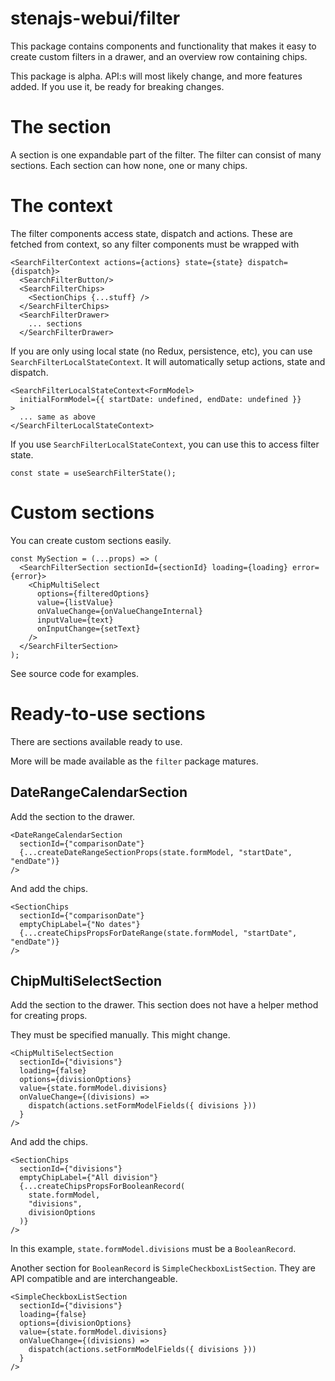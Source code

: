 # stenajs-webui/filter

This package contains components and functionality that makes it
easy to create custom filters in a drawer, and an overview row containing chips.

This package is alpha. API:s will most likely change, and more features added.
If you use it, be ready for breaking changes.

# The section

A section is one expandable part of the filter. The filter can consist of many sections. Each section can how none, one
or many chips.

# The context

The filter components access state, dispatch and actions. These are fetched from context, so any filter components must
be wrapped with

```tsx
<SearchFilterContext actions={actions} state={state} dispatch={dispatch}>
  <SearchFilterButton/>
  <SearchFilterChips>
    <SectionChips {...stuff} />
  </SearchFilterChips>
  <SearchFilterDrawer>
    ... sections
  </SearchFilterDrawer>
```

If you are only using local state (no Redux, persistence, etc),
you can use `SearchFilterLocalStateContext`.
It will automatically setup actions, state and dispatch.

```tsx
<SearchFilterLocalStateContext<FormModel>
  initialFormModel={{ startDate: undefined, endDate: undefined }}
>
  ... same as above
</SearchFilterLocalStateContext>
```

If you use `SearchFilterLocalStateContext`, you can use this to access filter state.

```tsx
const state = useSearchFilterState();
```

# Custom sections

You can create custom sections easily.

```tsx
const MySection = (...props) => (
  <SearchFilterSection sectionId={sectionId} loading={loading} error={error}>
    <ChipMultiSelect
      options={filteredOptions}
      value={listValue}
      onValueChange={onValueChangeInternal}
      inputValue={text}
      onInputChange={setText}
    />
  </SearchFilterSection>
);
```

See source code for examples.

# Ready-to-use sections

There are sections available ready to use.

More will be made available as the `filter` package matures.

## DateRangeCalendarSection

Add the section to the drawer.

```tsx
<DateRangeCalendarSection
  sectionId={"comparisonDate"}
  {...createDateRangeSectionProps(state.formModel, "startDate", "endDate")}
/>
```

And add the chips.

```tsx
<SectionChips
  sectionId={"comparisonDate"}
  emptyChipLabel={"No dates"}
  {...createChipsPropsForDateRange(state.formModel, "startDate", "endDate")}
/>
```

## ChipMultiSelectSection

Add the section to the drawer. This section does not have a helper method for creating props.

They must be specified manually. This might change.

```tsx
<ChipMultiSelectSection
  sectionId={"divisions"}
  loading={false}
  options={divisionOptions}
  value={state.formModel.divisions}
  onValueChange={(divisions) =>
    dispatch(actions.setFormModelFields({ divisions }))
  }
/>
```

And add the chips.

```tsx
<SectionChips
  sectionId={"divisions"}
  emptyChipLabel={"All division"}
  {...createChipsPropsForBooleanRecord(
    state.formModel,
    "divisions",
    divisionOptions
  )}
/>
```

In this example, `state.formModel.divisions` must be a `BooleanRecord`.

Another section for `BooleanRecord` is `SimpleCheckboxListSection`.
They are API compatible and are interchangeable.

```tsx
<SimpleCheckboxListSection
  sectionId={"divisions"}
  loading={false}
  options={divisionOptions}
  value={state.formModel.divisions}
  onValueChange={(divisions) =>
    dispatch(actions.setFormModelFields({ divisions }))
  }
/>
```
